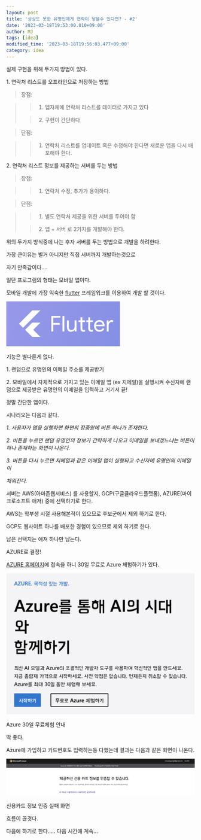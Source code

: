 ```yaml
---
layout: post
title: '상상도 못한 유명인에게 연락이 닿을수 있다면? - #2'
date: '2023-03-18T19:53:00.010+09:00'
author: MJ
tags: [idea]
modified_time: '2023-03-18T19:56:03.477+09:00'
category: idea
---
```

실제 구현을 위해 두가지 방법이 있다.

1\. 연락처 리스트를 오프라인으로 저장하는 방법

> 장점:

> > 1) 앱자체에 연락처 리스트를 데이터로 가지고 있다
> 
> > 2) 구현이 간단하다

> 단점:

> > 1) 연락처 리스트를 업데이트 혹은 수정해야 한다면 새로운 앱을 다시 배포해야 한다.

2\. 연락처 리스트 정보를 제공하는 서버를 두는 방법

> 장점:

> > 1) 연락처 수정, 추가가 용이하다.

> 단점:

> > 1) 별도 연락처 제공을 위한 서버를 두어야 함
> 
> > 2) 앱 + 서버 로 2가지를 개발해야 한다.

  

위의 두가지 방식중에 나는 후자 서버를 두는 방법으로 개발을 하려한다.

가장 큰이유는 별거 아니지만 직접 서버까지 개발하는것으로

자기 만족감이다....

  

일단 프로그램의 형태는 모바일 앱이다.

모바일 개발에 가장 익숙한 [flutter](https://flutter.dev/) 프레임워크를 이용하여 개발 할 것이다.

![](/assets/images/2023/03/18/1.png)

  

기능은 별다른게 없다.

1\. 랜덤으로 유명인의 이메일 주소를 제공받기

2\. 모바일에서 자체적으로 가지고 있는 이메일 앱 (ex 지메일)을 실행시켜 수신자에 랜덤으로 제공받은 유명인의 이메일을 입력하고 거기서 끝!

정말 간단한 앱이다.

  

시나리오는 다음과 같다.

_1\. 사용자가 앱을 실행하면 화면의 정중앙에 버튼 하나가 존재한다._

_2\. 버튼을 누르면 랜덤 유명인의 정보가 간략하게 나오고 이메일을 보내겠느냐는 버튼이 하나 존재하는 화면이 나온다._

_3\. 버튼을 다시 누르면 지메일과 같은 이메일 앱이 실행되고 수신자에 유명인의 이메일이_

_채워진다._

  

서버는 AWS(아마존웹서비스) 를 사용할지, GCP(구글클라우드플랫폼), AZURE(마이크로소프트 애저) 중에 선택하기로 한다.

AWS는 학부생 시절 사용해본적이 있으므로 후보군에서 제외 하기로 한다.

GCP도 웹사이트 하나를 배포한 경험이 있으므로 제외 하기로 한다.

남은 선택지는 애져 하나만 남는다.

AZURE로 결정!

  

[AZURE 홈페이지](https://azure.microsoft.com/ko-kr/)에 접속을 하니 30일 무료로 Azure 체험하기가 있다.

![](/assets/images/2023/03/18/2.png)

Azure 30일 무료체험 안내

  
  
딱 좋다.

Azure에 가입하고 카드번호도 입력하는등 다했는데 결과는 다음과 같은 화면이 나온다.

![](/assets/images/2023/03/18/3.png)

신용카드 정보 인증 실패 화면

  
흐름이 끊겻다.

다음에 하기로 한다..... 다음 시간에 계속...